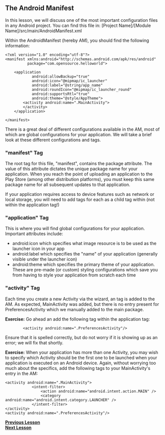 ## The Android Manifest

In this lesson, we will discuss one of the most important configuration files in any Android project. You can find this file in:
[Project Name]/[Module Name]/src/main/AndroidManifest.xml

Within the AndroidManifest (hereby AM), you should find the following information:

    <?xml version="1.0" encoding="utf-8"?>
    <manifest xmlns:android="http://schemas.android.com/apk/res/android"
              package="com.opensource.helloworld">
    
        <application
                android:allowBackup="true"
                android:icon="@mipmap/ic_launcher"
                android:label="@string/app_name"
                android:roundIcon="@mipmap/ic_launcher_round"
                android:supportsRtl="true"
                android:theme="@style/AppTheme">
            <activity android:name=".MainActivity">
            </activity>
        </application>
    
    </manifest>
    
There is a great deal of different configurations available in the AM, most of which are global configurations for your application. We will take a brief look at these different configurations and tags.

### "manifest" Tag

The root tag for this file, "manifest", contains the package attribute. The value of this attribute dictates the unique package name for your application. When you reach the point of uploading an application to the Play Store (among other distribution platforms), you must keep this same package name for all subsequent updates to that application. 

If your application requires access to device features such as network or local storage, you will need to add <uses-permission android:name=""/> tags for each as a child tag within <manifest> (not within the application tag!)

### "application" Tag

This is where you will find global configurations for your application. Important attributes include:
- android:icon which specifies what image resource is to be used as the launcher icon in your app
- android:label which specifies the "name" of your application (generally visible under the launcher icon)
- android:theme which specifies the primary theme of your application. These are pre-made (or custom) styling configurations which save you from having to style your application from scratch each time

### "activity" Tag

Each time you create a new Activity via the wizard, an <activity> tag is added to the AM. As expected, MainActivity was added, but there is no entry present for PreferencesActivity which we manually added to the main package. 

**Exercise:** Go ahead an add the following tag within the application tag:

            <activity android:name=".PreferencesActivity"/>

Ensure that it is spelled correctly, but do not worry if it is showing up as an error; we will fix that shortly.

**Exercise:** When your application has more than one Activity, you may wish to specify which Activity should be the first one to be launched when your application is executed on an Android device. Again, without worrying too much about the specifics, add the following tags to your MainActivity's entry in the AM:

    <activity android:name=".MainActivity">
                <intent-filter>
                    <action android:name="android.intent.action.MAIN" />
                    <category android:name="android.intent.category.LAUNCHER" />
                </intent-filter>
    </activity>
    <activity android:name=".PreferencesActivity"/>

**[Previous Lesson](https://github.com/BracketCove/AndroidOpenCurriculum/tree/master/curriculum-en/two/two_three/Layouts.md)**<br>
**[Next Lesson](https://github.com/BracketCove/AndroidOpenCurriculum/tree/master/curriculum-en/two/two_five/Gradle.md)**<br>